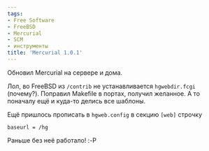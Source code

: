 ```yaml
---
tags:
- Free Software
- FreeBSD
- Mercurial
- SCM
- инструменты
title: 'Mercurial 1.0.1'
---
```


Обновил Mercurial на сервере и дома.

Лол, во FreeBSD из `/contrib` не устанавливается `hgwebdir.fcgi`
(почему?). Поправил Makefile в портах, получил желанное. А то поначалу
ещё и куда-то делись все шаблоны.

Ещё пришлось прописать в `hgweb.config` в секцию `[web]` строчку

    baseurl = /hg

Раньше без неё работало! :-P
